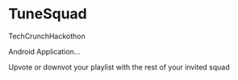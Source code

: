 # TuneSquad
TechCrunchHackothon

Android Application...


Upvote or downvot your playlist with the rest of your invited squad
